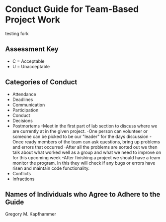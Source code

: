 # Conduct Guide for Team-Based Project Work

testing fork

## Assessment Key

* C = Acceptable
* U = Unacceptable

## Categories of Conduct

* Attendance
* Deadlines
* Communication
* Participation
* Conduct
* Decisions
* Postmortems
-Meet in the first part of lab section to discuss where we are currently at in the given project.
-One person can volunteer or someone can be picked to be our "leader" for the days     discussion
-Once ready members of the team can ask questions, bring up problems and errors that occurred
-After all the problems are sorted out we then talk about what worked well as a group and what we need to improve on for this upcoming week
-After finishing a project we should have a team monitor the program. In this they will check if any bugs or errors have risen and maintain code functionality.
* Conflicts
* Infractions

## Names of Individuals who Agree to Adhere to the Guide

Gregory M. Kapfhammer
